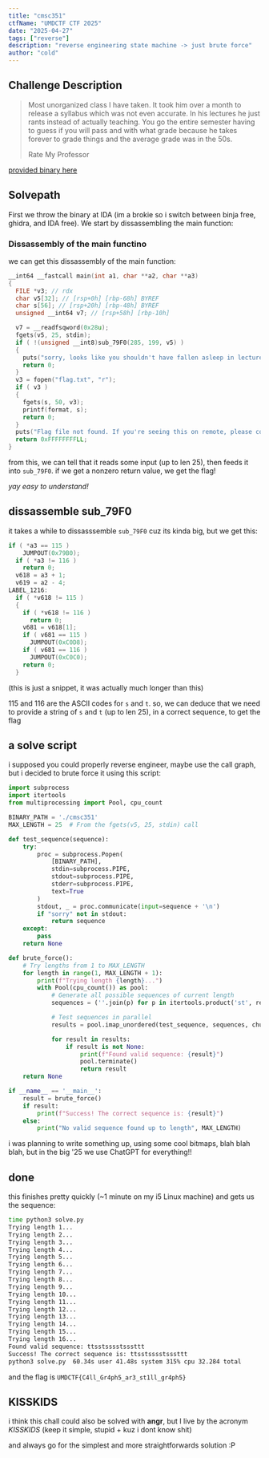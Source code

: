 ```yaml
---
title: "cmsc351"
ctfName: "UMDCTF CTF 2025"
date: "2025-04-27"
tags: ["reverse"]
description: "reverse engineering state machine -> just brute force"
author: "cold"
---
```


## Challenge Description

> Most unorganized class I have taken. It took him over a month to release a syllabus which was not even accurate. In his lectures he just rants instead of actually teaching. You go the entire semester having to guess if you will pass and with what grade because he takes forever to grade things and the average grade was in the 50s.
>
> Rate My Professor

[provided binary here](/api/writeup-assets/umdctf2025/cmsc351/cmsc351)

## Solvepath

First we throw the binary at IDA (im a brokie so i switch between binja free, ghidra, and IDA free). We start by dissassembling the main function:

### Dissassembly of the main functino

we can get this dissassembly of the main function:

```cpp
__int64 __fastcall main(int a1, char **a2, char **a3)
{
  FILE *v3; // rdx
  char v5[32]; // [rsp+0h] [rbp-68h] BYREF
  char s[56]; // [rsp+20h] [rbp-48h] BYREF
  unsigned __int64 v7; // [rsp+58h] [rbp-10h]

  v7 = __readfsqword(0x28u);
  fgets(v5, 25, stdin);
  if ( !(unsigned __int8)sub_79F0(285, 199, v5) )
  {
    puts("sorry, looks like you shouldn't have fallen asleep in lecture.");
    return 0;
  }
  v3 = fopen("flag.txt", "r");
  if ( v3 )
  {
    fgets(s, 50, v3);
    printf(format, s);
    return 0;
  }
  puts("Flag file not found. If you're seeing this on remote, please contact the admins.");
  return 0xFFFFFFFFLL;
}
```

from this, we can tell that it reads some input (up to len 25), then feeds it into `sub_79F0`. if we get a nonzero return value, we get the flag!

_yay easy to understand!_

## dissassemble sub_79F0

it takes a while to dissasssemble `sub_79F0` cuz its kinda big, but we get this:

```cpp
if ( *a3 == 115 )
    JUMPOUT(0x79B0);
  if ( *a3 != 116 )
    return 0;
  v618 = a3 + 1;
  v619 = a2 - 4;
LABEL_1216:
  if ( *v618 != 115 )
  {
    if ( *v618 != 116 )
      return 0;
    v681 = v618[1];
    if ( v681 == 115 )
      JUMPOUT(0xC0D8);
    if ( v681 == 116 )
      JUMPOUT(0xC0C0);
    return 0;
  }
```

(this is just a snippet, it was actually much longer than this)

115 and 116 are the ASCII codes for `s` and `t`.
so, we can deduce that we need to provide a string of `s` and `t` (up to len 25), in a correct sequence, to get the flag

## a solve script

i supposed you could properly reverse engineer, maybe use the call graph, but i decided to brute force it using this script:

```python
import subprocess
import itertools
from multiprocessing import Pool, cpu_count

BINARY_PATH = './cmsc351'
MAX_LENGTH = 25  # From the fgets(v5, 25, stdin) call

def test_sequence(sequence):
    try:
        proc = subprocess.Popen(
            [BINARY_PATH],
            stdin=subprocess.PIPE,
            stdout=subprocess.PIPE,
            stderr=subprocess.PIPE,
            text=True
        )
        stdout, _ = proc.communicate(input=sequence + '\n')
        if "sorry" not in stdout:
            return sequence
    except:
        pass
    return None

def brute_force():
    # Try lengths from 1 to MAX_LENGTH
    for length in range(1, MAX_LENGTH + 1):
        print(f"Trying length {length}...")
        with Pool(cpu_count()) as pool:
            # Generate all possible sequences of current length
            sequences = (''.join(p) for p in itertools.product('st', repeat=length))

            # Test sequences in parallel
            results = pool.imap_unordered(test_sequence, sequences, chunksize=1000)

            for result in results:
                if result is not None:
                    print(f"Found valid sequence: {result}")
                    pool.terminate()
                    return result
    return None

if __name__ == '__main__':
    result = brute_force()
    if result:
        print(f"Success! The correct sequence is: {result}")
    else:
        print("No valid sequence found up to length", MAX_LENGTH)
```

i was planning to write something up, using some cool bitmaps, blah blah blah, but in the big '25 we use ChatGPT for everything!!

## done

this finishes pretty quickly (~1 minute on my i5 Linux machine) and gets us the sequence:

```bash
time python3 solve.py
Trying length 1...
Trying length 2...
Trying length 3...
Trying length 4...
Trying length 5...
Trying length 6...
Trying length 7...
Trying length 8...
Trying length 9...
Trying length 10...
Trying length 11...
Trying length 12...
Trying length 13...
Trying length 14...
Trying length 15...
Trying length 16...
Found valid sequence: ttsstsssstsssttt
Success! The correct sequence is: ttsstsssstsssttt
python3 solve.py  60.34s user 41.48s system 315% cpu 32.284 total
```

and the flag is
`UMDCTF{C4ll_Gr4ph5_ar3_st1ll_gr4ph5}`

## KISSKIDS

i think this chall could also be solved with **angr**, but I live by the acronym _KISSKIDS_ (keep it simple, stupid + kuz i dont know shit)

and always go for the simplest and more straightforwards solution :P

